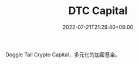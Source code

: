 ﻿---
weight: 
title: "DTC Capital"
description: "Doggie Tail Crypto Capital，多元化的加密基金"
date: 2022-07-21T21:29:40+08:00
lastmod: 2022-07-21T10:55:40+08:00
draft: false
authors: ["Cindy"]
featuredImage: "dtc-capital.jpg"
link: "https://www.dtc.capital/"
tags: ["投资机构","DTC Capital"]
categories: ["navigation"]
navigation: ["投资机构"]
lightgallery: true
toc: true
pinned: false
recommend: false
recommend1: false
---
Doggie Tail Crypto Capital，多元化的加密基金。

